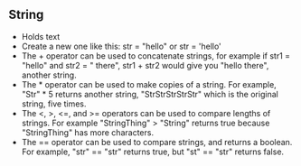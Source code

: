 String
-----------

* Holds text
* Create a new one like this: str = "hello" or str = 'hello'
* The + operator can be used to concatenate strings, for example if str1 = "hello" and str2 = " there", str1 + str2 would give you "hello there", another string.
* The * operator can be used to make copies of a string. For example, "Str" * 5 returns another string, "StrStrStrStrStr" which is the original string, five times.
* The <, >, <=, and >= operators can be used to compare lengths of strings. For example "StringThing" > "String" returns true because "StringThing" has more characters.
* The == operator can be used to compare strings, and returns a boolean. For example, "str" == "str" returns true, but "st" == "str" returns false.
